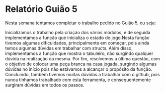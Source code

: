 # Relatório Guião 5

  Nesta semana tentamos completar o trabalho pedido no Guião 5, ou seja:

Inicializamos o trabalho pela criação dos vários módulos, e de seguida implementamos a função que inicializa o estado do jogo.Nesta função tivemos algumas dificuldades, principalmente em começar, pois ainda temos algumas dúvidas em trabalhar com structs.
   Além disso, implementamos a função que mostra o tabuleiro, não surgindo qualquer dúvida na realização da mesma.
   Por fim, resolvemos a última questão, com o objetivo de colocar uma peça branca na casa jogada, surgindo algumas dúvidas no ínício pois não estávamos a alcançar o propósito da função.
   Concluindo, também tivemos muitas dúvidas a trabalhar com o github, pois nunca tínhamos trabalhado com esta ferramenta, e consequentemente surgiram dúvidas em todos os passos.
